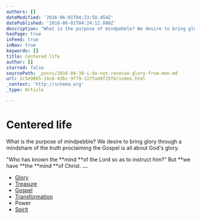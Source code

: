 ```yaml
---
authors: []
dateModified: '2016-06-01T04:23:58.454Z'
datePublished: '2016-06-01T04:24:12.088Z'
description: "What is the purpose of mindpebble? We desire to bring glory through a mindshare of the truth proclaiming the Gospel is all about God's glory."
hasPage: true
inFeed: true
inNav: true
keywords: []
title: Centered life
author: []
starred: false
sourcePath: _posts/2016-04-30-i-do-not-receive-glory-from-men.md
url: 2c5e9865-16c6-43bc-9f79-117fad4f25f4/index.html
_context: 'http://schema.org'
_type: Article

---
```

# Centered life

What is the purpose of mindpebble? We desire to bring glory through a mindshare of the truth proclaiming the Gospel is all about God's glory.

"Who has known the **mind **of the Lord so as to instruct him?" But **we have **the **mind **of Christ. **...**

* [Glory][0]
* [Treasure][1]
* [Gospel][2]
* [Transformation][3]
* Power
* [Spirit][4]

[0]: https://thegrid.ai/pebblegenesis/
[1]: https://thegrid.ai/pebblegenesis/the-real-revelation-is-to-have-the-understanding-of-the-know/
[2]: https://thegrid.ai/pebblegenesis/master-designer-g/ "Gospel "
[3]: https://thegrid.ai/pebblegenesis/efccceaa-e207-4635-9092-5f2687e2d4e0/
[4]: http://biblehub.com/1_corinthians/2-15.htm